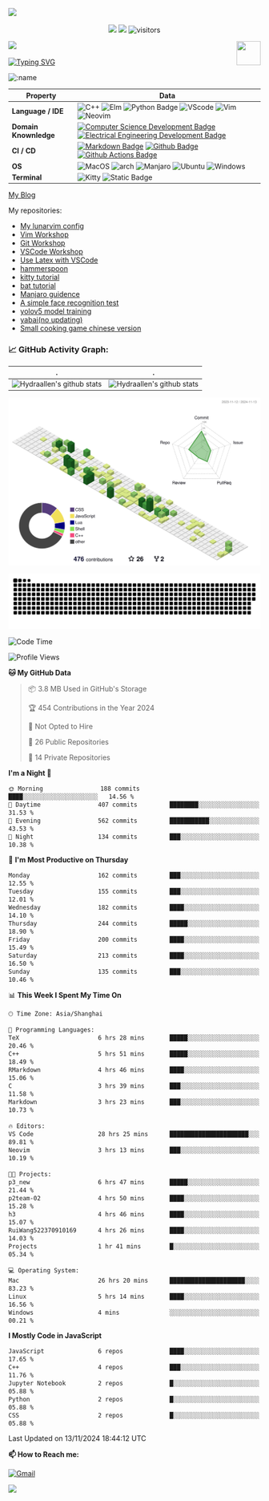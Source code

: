 ![](assets/Bottom_up.svg)

<!--   my-icons -->

<p align="center">
    <a href="https://github.com/Hydraallen/Hydraallen"><img src="https://img.shields.io/badge/status-updating-brightgreen.svg"></a>
    <a href="https://github.com/Hydraallen/Hydraallen/graphs/contributors"><img src="https://img.shields.io/github/contributors/Hydraallen/Hydraallen?color=blue"></a>
    <img src="https://visitor-badge.laobi.icu/badge?page_id=Hydraallen.Hydraallen" alt="visitors"/>   
</p>

<!--   my-header-img -->
![](./src/header_.png)
<a href="https://www.python.org/"><img src="https://upload.wikimedia.org/wikipedia/commons/c/c3/Python-logo-notext.svg" align="right" height="48" width="48" ></a>


<!--   my-ticker -->    
[![Typing SVG](https://readme-typing-svg.herokuapp.com?color=%2336BCF7&center=true&vCenter=true&width=600&lines=Hi+there+👋,+I+am+Hydraalen;+Welcome+to+My+Profile!;Over+some+years+of+programming+experience;Always+learning+new+things+;Machine+learning+enthusiast+)](https://git.io/typing-svg)

![:name](https://count.getloli.com/get/@:Hydraallen?theme=rule34)
<!--   my-skils -->

| Property                                        | Data                                                         |
| ----------------------------------------------- | ------------------------------------------------------------ |
| **Language / IDE**                              | ![C++](https://img.shields.io/badge/C%2B%2B-3776AB?logo=cplusplus&logoColor=%2300599C)  ![Elm](https://img.shields.io/badge/Elm-3776AB?logo=elm&logoColor=%231293D8&link=https%3A%2F%2Felm-lang.org%2F)  ![Python Badge](https://img.shields.io/badge/-Python-3776AB?style=flat&logo=Python&logoColor=white)  ![VScode](https://img.shields.io/badge/VSCode-3776AB?logo=visualstudiocode&logoColor=%23007ACC&link=https%3A%2F%2Fcode.visualstudio.com%2F)  ![Vim](https://img.shields.io/badge/Vim-3776AB?logo=vim&logoColor=%23019733&link=https%3A%2F%2Fgithub.com%2FHydraallen%2FVim-Workshop)  ![Neovim](https://img.shields.io/badge/Neovim-3776AB?logo=neovim&logoColor=%2357A143&link=https%3A%2F%2Fgithub.com%2FHydraallen%2FVim-Workshop) |
| **Domain Knownledge**                           | [![Computer Science Development Badge](https://img.shields.io/badge/-Computer%20Science-FAB040?style=flat&logoColor=white)](https://github.com/search?q=user%3ABEPb&type=Repositories) [![Electrical Engineering Development Badge](https://img.shields.io/badge/-Electrical%20Engineering-4C8CBF?style=flat&logoColor=white)](https://github.com/search?q=user%3ABEPb&type=Repositories) |
| **CI / CD**                                     | [![Markdown Badge](https://img.shields.io/badge/-Markdown-2088FF?style=flat&logo=Markdown&logoColor=white)](https://github.com/BEPb/BEPb) [![Github Badge](https://img.shields.io/badge/-Github%20-2088FF?style=flat&logo=Github&logoColor=white)](https://github.com/BEPb/BEPb) [![Github Actions Badge](https://img.shields.io/badge/-Git%20-2088FF?style=flat&logo=Git&logoColor=white)](https://github.com/BEPb/BEPb) |
| **OS**                                          | ![MacOS](https://img.shields.io/badge/MacOS-white?style=flat-square%26amp&logo=macos&logoColor=%23000000) ![arch](https://img.shields.io/badge/Arch-black?style=flat-square%26amp&logo=archlinux&logoColor=%231793D1) ![Manjaro](https://img.shields.io/badge/Manjaro-black?style=flat-square%26amp&logo=manjaro&logoColor=%2335BF5C) ![Ubuntu](https://img.shields.io/badge/Ubuntu-black?style=flat-square%26amp&logo=ubuntu&logoColor=%23E95420) ![Windows](https://img.shields.io/badge/Windows-black?style=flat-square%26amp&logo=windows&logoColor=%230078D4)|
| **Terminal**                                          | ![Kitty](https://img.shields.io/badge/Kitty-white?style=flat-square%26amp&link=https%3A%2F%2Fgithub.com%2Fkovidgoyal%2Fkitty) ![Static Badge](https://img.shields.io/badge/iterm2-white?style=flat-square%26amp&logo=iterm2&logoColor=%23000000&link=https%3A%2F%2Fgithub.com%2Fkovidgoyal%2Fkitty)|

[My Blog](https://hydraallen.github.io/)

My repositories:

- [My lunarvim config](https://github.com/Hydraallen/lvim)
- [Vim Workshop](https://github.com/Hydraallen/Vim-Workshop)
- [Git Workshop](https://github.com/Hydraallen/Basic_Git_wksp)
- [VSCode Workshop](https://github.com/Hydraallen/VSCode_wksp)
- [Use Latex with VSCode](https://github.com/Hydraallen/Latex-vscode)
- [hammerspoon](https://github.com/Hydraallen/hammerspoon)
- [kitty tutorial](https://github.com/Hydraallen/kitty)
- [bat tutorial](https://github.com/Hydraallen/bat)
- [Manjaro guidence](https://github.com/Hydraallen/Manjaro)
- [A simple face recognition test](https://github.com/Hydraallen/Face-recognition)
- [yolov5 model training](https://github.com/Hydraallen/yolov5)
- [yabai(no updating)](https://github.com/Hydraallen/yabai_Usage)
- [Small cooking game chinese version](https://github.com/Hydraallen/CookingGame)



<!--   GitHub stats graph -->
### 📈 GitHub Activity Graph:


| .                                                                                                                                       | .                                                                                                                         |
|-----------------------------------------------------------------------------------------------------------------------------------------|---------------------------------------------------------------------------------------------------------------------------|
| ![Hydraallen's github stats](https://github-readme-stats.vercel.app/api?username=Hydraallen&show_icons=true&theme=radical&include_all_commits=true) | ![Hydraallen's github stats](https://github-readme-stats.vercel.app/api/top-langs/?username=Hydraallen&theme=radical&layout=compact) |



<!--   profile-green-animate -->

![](./profile-3d-contrib/profile-green-animate.svg)

<!--   grid-snake -->
![](https://github.com/Hydraallen/Hydraallen/blob/output/github-contribution-grid-snake.svg)

<!--START_SECTION:waka-->
![Code Time](http://img.shields.io/badge/Code%20Time-705%20hrs%2025%20mins-blue)

![Profile Views](http://img.shields.io/badge/Profile%20Views-1-blue)

**🐱 My GitHub Data** 

> 📦 3.8 MB Used in GitHub's Storage 
 > 
> 🏆 454 Contributions in the Year 2024
 > 
> 🚫 Not Opted to Hire
 > 
> 📜 26 Public Repositories 
 > 
> 🔑 14 Private Repositories 
 > 
**I'm a Night 🦉** 

```text
🌞 Morning                188 commits         ████░░░░░░░░░░░░░░░░░░░░░   14.56 % 
🌆 Daytime                407 commits         ████████░░░░░░░░░░░░░░░░░   31.53 % 
🌃 Evening                562 commits         ███████████░░░░░░░░░░░░░░   43.53 % 
🌙 Night                  134 commits         ███░░░░░░░░░░░░░░░░░░░░░░   10.38 % 
```
📅 **I'm Most Productive on Thursday** 

```text
Monday                   162 commits         ███░░░░░░░░░░░░░░░░░░░░░░   12.55 % 
Tuesday                  155 commits         ███░░░░░░░░░░░░░░░░░░░░░░   12.01 % 
Wednesday                182 commits         ████░░░░░░░░░░░░░░░░░░░░░   14.10 % 
Thursday                 244 commits         █████░░░░░░░░░░░░░░░░░░░░   18.90 % 
Friday                   200 commits         ████░░░░░░░░░░░░░░░░░░░░░   15.49 % 
Saturday                 213 commits         ████░░░░░░░░░░░░░░░░░░░░░   16.50 % 
Sunday                   135 commits         ███░░░░░░░░░░░░░░░░░░░░░░   10.46 % 
```


📊 **This Week I Spent My Time On** 

```text
🕑︎ Time Zone: Asia/Shanghai

💬 Programming Languages: 
TeX                      6 hrs 28 mins       █████░░░░░░░░░░░░░░░░░░░░   20.46 % 
C++                      5 hrs 51 mins       █████░░░░░░░░░░░░░░░░░░░░   18.49 % 
RMarkdown                4 hrs 46 mins       ████░░░░░░░░░░░░░░░░░░░░░   15.06 % 
C                        3 hrs 39 mins       ███░░░░░░░░░░░░░░░░░░░░░░   11.58 % 
Markdown                 3 hrs 23 mins       ███░░░░░░░░░░░░░░░░░░░░░░   10.73 % 

🔥 Editors: 
VS Code                  28 hrs 25 mins      ██████████████████████░░░   89.81 % 
Neovim                   3 hrs 13 mins       ███░░░░░░░░░░░░░░░░░░░░░░   10.19 % 

🐱‍💻 Projects: 
p3_new                   6 hrs 47 mins       █████░░░░░░░░░░░░░░░░░░░░   21.44 % 
p2team-02                4 hrs 50 mins       ████░░░░░░░░░░░░░░░░░░░░░   15.28 % 
h3                       4 hrs 46 mins       ████░░░░░░░░░░░░░░░░░░░░░   15.07 % 
RuiWang522370910169      4 hrs 26 mins       ████░░░░░░░░░░░░░░░░░░░░░   14.03 % 
Projects                 1 hr 41 mins        █░░░░░░░░░░░░░░░░░░░░░░░░   05.34 % 

💻 Operating System: 
Mac                      26 hrs 20 mins      █████████████████████░░░░   83.23 % 
Linux                    5 hrs 14 mins       ████░░░░░░░░░░░░░░░░░░░░░   16.56 % 
Windows                  4 mins              ░░░░░░░░░░░░░░░░░░░░░░░░░   00.21 % 
```

**I Mostly Code in JavaScript** 

```text
JavaScript               6 repos             ████░░░░░░░░░░░░░░░░░░░░░   17.65 % 
C++                      4 repos             ███░░░░░░░░░░░░░░░░░░░░░░   11.76 % 
Jupyter Notebook         2 repos             █░░░░░░░░░░░░░░░░░░░░░░░░   05.88 % 
Python                   2 repos             █░░░░░░░░░░░░░░░░░░░░░░░░   05.88 % 
CSS                      2 repos             █░░░░░░░░░░░░░░░░░░░░░░░░   05.88 % 
```




 Last Updated on 13/11/2024 18:44:12 UTC
<!--END_SECTION:waka-->




**📫 How to Reach me:**
<p align="left">
<a href="mailto:allen_wr@126.com" target="blank"><img align="center" src="https://raw.githubusercontent.com/BEPb/BEPb/master/assets/gmail.svg" alt="Gmail" height="30" width="30" /></a>
</p>



</p>


![](assets/Bottom_down.svg)
